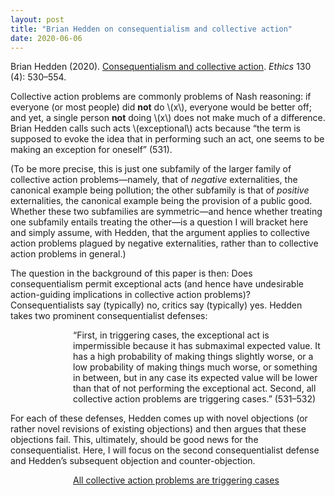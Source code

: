 ```yaml
---
layout: post
title: "Brian Hedden on consequentialism and collective action"
date: 2020-06-06
---
```

<p>Brian Hedden (2020). <a href="https://doi.org/10.1086/708535" target="_blank" rel="noopener">Consequentialism and collective action</a>. <cite>Ethics</cite> 130 (4): 530–554.</p>

<p>Collective action problems are commonly problems of Nash reasoning: if everyone (or most people) did <strong>not</strong> do \(x\), everyone would be better off; and yet, a single person <strong>not</strong> doing \(x\) does not make much of a difference. Brian Hedden calls such acts \(exceptional\) acts because “the term is supposed to evoke the idea that in performing such an act, one seems to be making an exception for oneself” (531).</p>

<p>(To be more precise, this is just one subfamily of the larger family of collective action problems—namely, that of <cite>negative</cite> externalities, the canonical example being pollution; the other subfamily is that of <cite>positive</cite> externalities, the canonical example being the provision of a public good. Whether these two subfamilies are symmetric—and hence whether treating one subfamily entails treating the other—is a question I will bracket here and simply assume, with Hedden, that the argument applies to collective action problems plagued by negative externalities, rather than to collective action problems in general.)</p>

<p>The question in the background of this paper is then: Does consequentialism permit exceptional acts (and hence have undesirable action-guiding implications in collective action problems)? Consequentialists say (typically) no, critics say (typically) yes. Hedden takes two prominent consequentialist defenses:</p>

<p style="padding-left:100px;">“First, in triggering cases, the exceptional act is impermissible because it has submaximal expected value. It has a high probability of making things slightly worse, or a low probability of making things much worse, or something in between, but in any case its expected value will be lower than that of not performing the exceptional act. Second, all collective action problems are triggering cases.” (531–532)</p>

<p>For each of these defenses, Hedden comes up with novel objections (or rather novel revisions of existing objections) and then argues that these objections fail. This, ultimately, should be good news for the consequentialist. Here, I will focus on the second consequentialist defense and Hedden’s subsequent objection and counter-objection.</p>

<p style="padding-left:100px;"><u>All collective action problems are triggering cases</u></p>
